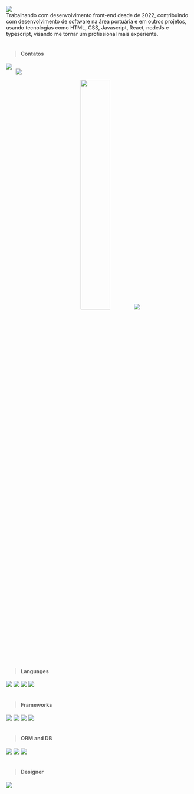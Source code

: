 <img src="C:\Desenvolvimento\banner.png">

<br>
<div>Trabalhando com desenvolvimento front-end desde de 2022, contribuindo com
desenvolvimento de software na área portuária e em outros projetos, usando
tecnologias como HTML, CSS, Javascript, React, nodeJs e typescript, visando me
tornar um profissional mais experiente.</div>
<br>

> #### Contatos

<div style="display: flex; gap: 10px">
<a href = "mailto:gabrielrieff1@gmail.com"> <img src="https://img.shields.io/badge/Gmail-D14836?style=for-the-badge&logo=gmail&logoColor=white" target="_blank"></a>

<a href="https://www.linkedin.com/in/gabriel-rieff/" target="_blank"><img src="https://img.shields.io/badge/-LinkedIn-%230077B5?style=for-the-badge&logo=linkedin&logoColor=white"  target="_blank"></a>

</div>

<div align="center">
    <img width=40% src="https://github-readme-stats.vercel.app/api/top-langs?username=gabrielrieff&theme=radical&show_icons=true&locale=en&layout=compact"/>
    <img src="https://github-profile-summary-cards.vercel.app/api/cards/profile-details?username=gabrielrieff&theme=radical&show_icons=true&locale=en&layout=compact"/>
</div>
<br>

> #### Languages

<div >
<img src="https://img.shields.io/badge/TypeScript-007ACC?style=for-the-badge&logo=typescript&logoColor=white" target="_blank">
<img src="https://img.shields.io/badge/JavaScript-323330?style=for-the-badge&logo=javascript&logoColor=F7DF1E" target="_blank">
<img src="https://img.shields.io/badge/CSS3-1572B6?style=for-the-badge&logo=css3&logoColor=white" target="_blank">
<img src="https://img.shields.io/badge/HTML5-E34F26?style=for-the-badge&logo=html5&logoColor=white" target="_blank">
</div>
<br>

> #### Frameworks

<div>
<img src="https://img.shields.io/badge/next%20js-000000?style=for-the-badge&logo=nextdotjs&logoColor=white" target="_blank">
<img src="https://img.shields.io/badge/Node%20js-339933?style=for-the-badge&logo=nodedotjs&logoColor=white" target="_blank">
<img src="https://img.shields.io/badge/React-20232A?style=for-the-badge&logo=react&logoColor=61DAFB" target="_blank">
<img src="https://img.shields.io/badge/Tailwind_CSS-38B2AC?style=for-the-badge&logo=tailwind-css&logoColor=white" target="_blank">
</div>
<br>

> #### ORM and DB

<div>
<img src="https://img.shields.io/badge/Prisma-3982CE?style=for-the-badge&logo=Prisma&logoColor=white" target="_blank">
<img src="https://img.shields.io/badge/PostgreSQL-316192?style=for-the-badge&logo=postgresql&logoColor=white" target="_blank">
<img src="https://img.shields.io/badge/MySQL-005C84?style=for-the-badge&logo=mysql&logoColor=white" target="_blank">
</div>
<br>

> #### Designer

<div>
<img src="https://img.shields.io/badge/Figma-F24E1E?style=for-the-badge&logo=figma&logoColor=white" target="_blank">
</div>
<br>
